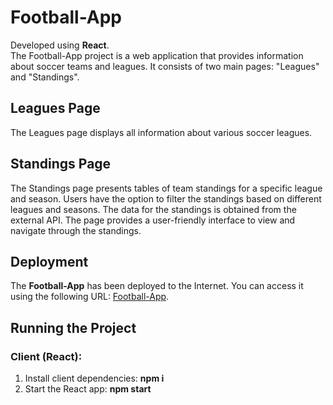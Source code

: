 # Football-App

Developed using **React**.\
The Football-App project is a web application that provides information about soccer teams and leagues. It consists of two main pages: "Leagues" and "Standings".

## Leagues Page

The Leagues page displays all information about various soccer leagues.

## Standings Page

The Standings page presents tables of team standings for a specific league and season. Users have the option to filter the standings based on different leagues and seasons. The data for the standings is obtained from the external API. The page provides a user-friendly interface to view and navigate through the standings.

## Deployment

The **Football-App** has been deployed to the Internet. You can access it using the following URL: [Football-App](https://football-app-a0be1.web.app/).

## Running the Project

### Client (React):

1. Install client dependencies: **npm i**
2. Start the React app: **npm start**
